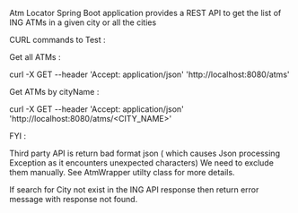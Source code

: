 Atm Locator Spring Boot application provides a REST API to get the list of ING ATMs in a given city or all the cities

CURL commands to Test :

Get all ATMs :

curl -X GET --header 'Accept: application/json' 'http://localhost:8080/atms'

Get ATMs by cityName :

curl -X GET --header 'Accept: application/json' 'http://localhost:8080/atms/<CITY_NAME>'

FYI :

Third party API is return bad format json ( which causes Json processing Exception as it encounters unexpected characters) 
We need to exclude them manually. See AtmWrapper utilty class for more details.

If search for City not exist in the ING API response then return error message with response not found.